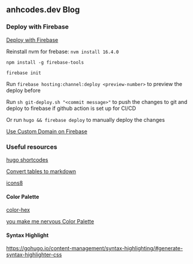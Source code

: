 ## anhcodes.dev Blog

### Deploy with Firebase

[Deploy with Firebase](https://gohugo.io/hosting-and-deployment/hosting-on-firebase/)

Reinstall nvm for frebase: `nvm install 16.4.0`

`npm install -g firebase-tools`

`firebase init`

Run `firebase hosting:channel:deploy <preview-number>` to preview the deploy before 

Run `sh git-deploy.sh "<commit message>"` to push the changes to git and deploy to firebase if github action is set up for CI/CD

Or run `hugo && firebase deploy` to manually deploy the changes 

[Use Custom Domain on Firebase](https://support.google.com/domains/answer/12081987?hl=en)

### Useful resources

[hugo shortcodes](https://gohugo.io/content-management/shortcodes/#readout)

[Convert tables to markdown](https://tabletomarkdown.com/convert-spreadsheet-to-markdown/)

[icons8](https://icons8.com/icons/)


#### Color Palette

[color-hex](https://www.color-hex.com/color/d5a6bd#color-schemes)

[you make me nervous Color Palette](https://www.color-hex.com/color-palette/1020936)

#### Syntax Highlight

https://gohugo.io/content-management/syntax-highlighting/#generate-syntax-highlighter-css


